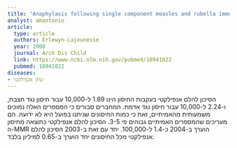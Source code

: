 ```yaml
---
title: "Anaphylaxis following single component measles and rubella immunisation"
analyst: amantonio
article:
  type: article
  authors: Erlewyn-Lajeunesse
  year: 2008
  journal: Arch Dis Child
  link: https://www.ncbi.nlm.nih.gov/pubmed/18941022
  pubmed: 18941022
diseases:
- שוק אנפילקטי
---
```


הסיכון להלם אנפילקטי בעקבות החיסון הינו 1.89 ל-10,000 עבור חיסון נגד חצבת, ו-2.24 ל-10,000 עבור חיסון נגד אדמת. המחברים סבורים כי המספרים האלה נמוכים משמעותית מהאמיתיים, זאת כי כמות החיסונים שניתנו בפועל היא לא ידועה. הם מעריכים שהמספרים האמיתיים גבוהים פי 3-5.
הסיכון להלם אנפילקטי כתוצאה מחיסון ה-MMR הוערך ב-2004 כ-1.4 ל-100,000. יחד עם זאת ב-2003 הסיכון להלם אנפילקטי מכל החיסונים יחד הוערך ב-0.65 למיליון בלבד.
